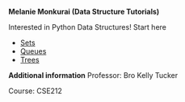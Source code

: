 **Melanie Monkurai (Data Structure Tutorials)**

Interested in Python Data Structures! Start here
- [Sets](setsTutorial.md)
- [Queues](queuesTutorial.md)
- [Trees](treesTutorial.md)

**Additional information**
Professor: Bro Kelly Tucker

Course: CSE212
